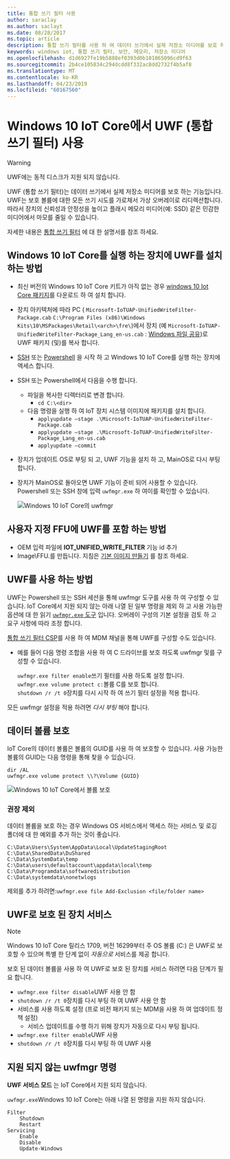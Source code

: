 ```yaml
---
title: 통합 쓰기 필터 사용
author: saraclay
ms.author: saclayt
ms.date: 08/28/2017
ms.topic: article
description: 통합 쓰기 필터를 사용 하 여 데이터 쓰기에서 실제 저장소 미디어를 보호 하는 방법에 대해 알아봅니다.
keywords: windows iot, 통합 쓰기 필터, 보안, 메모리, 저장소 미디어
ms.openlocfilehash: d1d6927fe19b5888ef0393d0b101065096cd9f63
ms.sourcegitcommit: 2b4ce105834c294dcdd8f332ac8dd2732f4b5af8
ms.translationtype: MT
ms.contentlocale: ko-KR
ms.lasthandoff: 04/23/2019
ms.locfileid: "60167560"
---
```

# <a name="using-the-unified-write-filter-uwf-on-windows-10-iot-core"></a>Windows 10 IoT Core에서 UWF (통합 쓰기 필터) 사용

> [!WARNING]
> UWF에는 동적 디스크가 지원 되지 않습니다.

UWF (통합 쓰기 필터)는 데이터 쓰기에서 실제 저장소 미디어를 보호 하는 기능입니다. UWF는 보호 볼륨에 대한 모든 쓰기 시도를 가로채서 가상 오버레이로 리디렉션합니다. 따라서 장치의 신뢰성과 안정성을 높이고 플래시 메모리 미디어(예: SSD) 같은 민감한 미디어에서 마모를 줄일 수 있습니다.

자세한 내용은 [통합 쓰기 필터](https://docs.microsoft.com/windows-hardware/customize/enterprise/unified-write-filter) 에 대 한 설명서를 참조 하세요.

## <a name="how-to-install-uwf-on-a-device-running-windows-10-iot-core"></a>Windows 10 IoT Core를 실행 하는 장치에 UWF를 설치 하는 방법

* 최신 버전의 Windows 10 IoT Core 키트가 아직 없는 경우 [windows 10 Iot Core 패키지](https://www.microsoft.com/en-us/software-download/windows10iotcore)를 다운로드 하 여 설치 합니다.
* 장치 아키텍처에 따라 PC ( `Microsoft-IoTUAP-UnifiedWriteFilter-Package.cab` `C:\Program Files (x86)\Windows Kits\10\MSPackages\Retail\<arch>\fre\`)에서 장치 (예 `Microsoft-IoTUAP-UnifiedWriteFilter-Package_Lang_en-us.cab` : [Windows 파일 공유](../manage-your-device/WindowsFileSharing.md))로 UWF 패키지 (및)를 복사 합니다.
* [SSH](../connect-your-device/SSH.md) 또는 [Powershell](../connect-your-device/PowerShell.md) 을 시작 하 고 Windows 10 IoT Core를 실행 하는 장치에 액세스 합니다.
* SSH 또는 Powershell에서 다음을 수행 합니다.
  * 파일을 복사한 디렉터리로 변경 합니다.
    * `cd C:\<dir>`
  * 다음 명령을 실행 하 여 IoT 장치 시스템 이미지에 패키지를 설치 합니다.
    * `applyupdate –stage .\Microsoft-IoTUAP-UnifiedWriteFilter-Package.cab`
    * `applyupdate –stage .\Microsoft-IoTUAP-UnifiedWriteFilter-Package_Lang_en-us.cab`
    * `applyupdate –commit`
* 장치가 업데이트 OS로 부팅 되 고, UWF 기능을 설치 하 고, MainOS로 다시 부팅 합니다.
* 장치가 MainOS로 돌아오면 UWF 기능이 준비 되어 사용할 수 있습니다. Powershell 또는 SSH 창에 입력 ```uwfmgr.exe``` 하 여이를 확인할 수 있습니다.

  ![Windows 10 IoT Core의 uwfmgr](../media/UnifiedWriteFilter/uwfmgr.png)


## <a name="how-to-include-uwf-in-your-custom-ffu"></a>사용자 지정 FFU에 UWF를 포함 하는 방법 

* OEM 입력 파일에 **IOT_UNIFIED_WRITE_FILTER** 기능 id 추가 
* Image\FFU.를 만듭니다. 지침은 [기본 이미지 만들기](https://docs.microsoft.com/windows-hardware/manufacture/iot/create-a-basic-image) 를 참조 하세요.


## <a name="how-to-use-uwf"></a>UWF를 사용 하는 방법

UWF는 Powershell 또는 SSH 세션을 통해 uwfmgr 도구를 사용 하 여 구성할 수 있습니다.
IoT Core에서 지원 되지 않는 아래 나열 된 일부 명령을 제외 하 고 사용 가능한 옵션에 대 한 읽기 [ `uwfmgr.exe` 도구](https://docs.microsoft.com/windows-hardware/customize/enterprise/uwfmgrexe) 입니다.
오버레이 구성의 기본 설정을 검토 하 고 요구 사항에 따라 조정 합니다.

[통합 쓰기 필터 CSP](https://docs.microsoft.com/windows/client-management/mdm/unifiedwritefilter-csp)를 사용 하 여 MDM 채널을 통해 UWF를 구성할 수도 있습니다.


* 예를 들어 다음 명령 조합을 사용 하 여 C 드라이브를 보호 하도록 uwfmgr 및를 구성할 수 있습니다.

  `uwfmgr.exe filter enable`쓰기 필터를 사용 하도록 설정 합니다.
  <br>
  `uwfmgr.exe volume protect c:`볼륨 C를 보호 합니다.
  <br>
  `shutdown /r /t 0`장치를 다시 시작 하 여 쓰기 필터 설정을 적용 합니다.

모든 uwfmgr 설정을 적용 하려면 *다시 부팅* 해야 합니다. 


## <a name="protecting-a-data-volume"></a>데이터 볼륨 보호

IoT Core의 데이터 볼륨은 볼륨의 GUID를 사용 하 여 보호할 수 있습니다. 사용 가능한 볼륨의 GUID는 다음 명령을 통해 찾을 수 있습니다.

  `dir /AL`
  <br>
  `uwfmgr.exe volume protect \\?\Volume {GUID}`


  ![Windows 10 IoT Core에서 볼륨 보호](../media/UnifiedWriteFilter/uwfmgr_protect.png)

### <a name="recommended-exclusions"></a>권장 제외
데이터 볼륨을 보호 하는 경우 Windows OS 서비스에서 액세스 하는 서비스 및 로깅 폴더에 대 한 예외를 추가 하는 것이 좋습니다.

```
C:\Data\Users\System\AppData\Local\UpdateStagingRoot
C:\Data\SharedData\DuShared
C:\Data\SystemData\temp
C:\Data\users\defaultaccount\appdata\local\temp
C:\Data\Programdata\softwaredistribution
C:\Data\systemdata\nonetwlogs
```

제외를 추가 하려면:`uwfmgr.exe file Add-Exclusion <file/folder name>`



## <a name="servicing-uwf-protected-devices"></a>UWF로 보호 된 장치 서비스

> [!Note]
> Windows 10 IoT Core 릴리스 1709, 버전 16299부터 주 OS 볼륨 (C:\) 은 UWF로 보호할 수 있으며 특별 한 단계 없이 *자동으로* 서비스를 제공 합니다.

보호 된 데이터 볼륨을 사용 하 여 UWF로 보호 된 장치를 서비스 하려면 다음 단계가 필요 합니다.

* `uwfmgr.exe filter disable`UWF 사용 안 함
* `shutdown /r /t 0`장치를 다시 부팅 하 여 UWF 사용 안 함
* 서비스를 사용 하도록 설정 (프로 비전 패키지 또는 MDM을 사용 하 여 업데이트 정책 설정)
   * 서비스 업데이트를 수행 하기 위해 장치가 자동으로 다시 부팅 됩니다.
* `uwfmgr.exe filter enable`UWF 사용
* `shutdown /r /t 0`장치를 다시 부팅 하 여 UWF 사용

## <a name="unsupported-uwfmgrexe-commands"></a>지원 되지 않는 uwfmgr 명령

**UWF 서비스 모드** 는 IoT Core에서 지원 되지 않습니다.

`uwfmgr.exe`Windows 10 IoT Core는 아래 나열 된 명령을 지원 하지 않습니다.

```
Filter 
    Shutdown 
    Restart 
Servicing 
    Enable 
    Disable 
    Update-Windows
```
